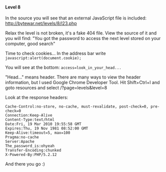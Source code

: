 #### Level 8

In the source you will see that an external JavaScript file is included: http://bytewar.net/levels/8/l23.php

Relax the level is not broken, it's a fake 404 file. View the source of it and you will find: "You got the password to access the next level stored on your computer, good search"

Time to check cookies... In the address bar write `javascript:alert(document.cookie);`

You will see at the bottom: `access=look_in_your_head...`

"Head..." means header. There are many ways to view the header information, but I used Google Chrome Developer Tool. Hit Shift+Ctrl+I and goto resources and select /?page=levels&level=8

Look at the response headers:

```
Cache-Control:no-store, no-cache, must-revalidate, post-check=0, pre-check=0
Connection:Keep-Alive
Content-Type:text/html
Date:Fri, 19 Mar 2010 19:55:58 GMT
Expires:Thu, 19 Nov 1981 08:52:00 GMT
Keep-Alive:timeout=5, max=100
Pragma:no-cache
Server:Apache
The_password_is:ohyeah
Transfer-Encoding:chunked
X-Powered-By:PHP/5.2.12
```

And there you go :)